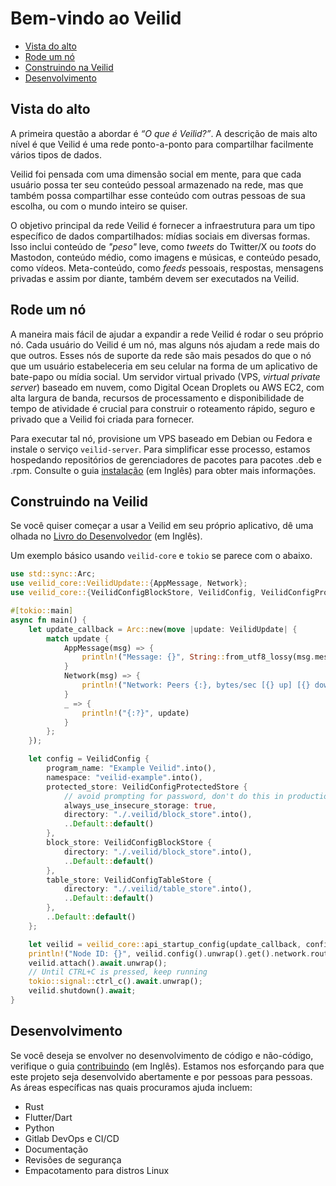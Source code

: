 # Bem-vindo ao Veilid

- [Vista do alto](#vista-do-alto)
- [Rode um nó](#rode-um-nó)
- [Construindo na Veilid](#construindo-na-veilid)
- [Desenvolvimento](#desenvolvimento)

## Vista do alto

A primeira questão a abordar é _“O que é Veilid?”_. A descrição de mais alto nível é que Veilid é uma rede ponto-a-ponto para compartilhar facilmente vários tipos de dados.

Veilid foi pensada com uma dimensão social em mente, para que cada usuário possa ter seu conteúdo pessoal armazenado na rede, mas que também possa compartilhar esse conteúdo com outras pessoas de sua escolha, ou com o mundo inteiro se quiser.

O objetivo principal da rede Veilid é fornecer a infraestrutura para um tipo específico de dados compartilhados: mídias sociais em diversas formas. Isso inclui conteúdo de _"peso"_ leve, como _tweets_ do Twitter/X ou _toots_ do Mastodon, conteúdo médio, como imagens e músicas, e conteúdo pesado, como vídeos. Meta-conteúdo, como _feeds_ pessoais, respostas, mensagens privadas e assim por diante, também devem ser executados na Veilid.

## Rode um nó

A maneira mais fácil de ajudar a expandir a rede Veilid é rodar o seu próprio nó. Cada usuário do Veilid é um nó, mas alguns nós ajudam a rede mais do que outros. Esses nós de suporte da rede são mais pesados do que o nó que um usuário estabeleceria em seu celular na forma de um aplicativo de bate-papo ou mídia social. Um servidor virtual privado (VPS, _virtual private server_) baseado em nuvem, como Digital Ocean Droplets ou AWS EC2, com alta largura de banda, recursos de processamento e disponibilidade de tempo de atividade é crucial para construir o roteamento rápido, seguro e privado que a Veilid foi criada para fornecer.

Para executar tal nó, provisione um VPS baseado em Debian ou Fedora e instale o serviço `veilid-server`. Para simplificar esse processo, estamos hospedando repositórios de gerenciadores de pacotes para pacotes .deb e .rpm. Consulte o guia [instalação](./INSTALL.md) (em Inglês) para obter mais informações.

## Construindo na Veilid

Se você quiser começar a usar a Veilid em seu próprio aplicativo, dê uma olhada no [Livro do Desenvolvedor](https://veilid.gitlab.io/developer-book/) (em Inglês).

Um exemplo básico usando `veilid-core` e `tokio` se parece com o abaixo.

```rust
use std::sync::Arc;
use veilid_core::VeilidUpdate::{AppMessage, Network};
use veilid_core::{VeilidConfigBlockStore, VeilidConfig, VeilidConfigProtectedStore, VeilidConfigTableStore, VeilidUpdate};

#[tokio::main]
async fn main() {
    let update_callback = Arc::new(move |update: VeilidUpdate| {
        match update {
            AppMessage(msg) => {
                println!("Message: {}", String::from_utf8_lossy(msg.message().into()));
            }
            Network(msg) => {
                println!("Network: Peers {:}, bytes/sec [{} up] [{} down]", msg.peers.iter().count(), msg.bps_up, msg.bps_down)
            }
            _ => {
                println!("{:?}", update)
            }
        };
    });

    let config = VeilidConfig {
        program_name: "Example Veilid".into(),
        namespace: "veilid-example".into(),
        protected_store: VeilidConfigProtectedStore {
            // avoid prompting for password, don't do this in production
            always_use_insecure_storage: true,
            directory: "./.veilid/block_store".into(),
            ..Default::default()
        },
        block_store: VeilidConfigBlockStore {
            directory: "./.veilid/block_store".into(),
            ..Default::default()
        },
        table_store: VeilidConfigTableStore {
            directory: "./.veilid/table_store".into(),
            ..Default::default()
        },
        ..Default::default()
    };

    let veilid = veilid_core::api_startup_config(update_callback, config).await.unwrap();
    println!("Node ID: {}", veilid.config().unwrap().get().network.routing_table.node_id);
    veilid.attach().await.unwrap();
    // Until CTRL+C is pressed, keep running
    tokio::signal::ctrl_c().await.unwrap();
    veilid.shutdown().await;
}
```

## Desenvolvimento

Se você deseja se envolver no desenvolvimento de código e não-código, verifique o guia [contribuindo](./CONTRIBUTING.md) (em Inglês). Estamos nos esforçando para que este projeto seja desenvolvido abertamente e por pessoas para pessoas. As áreas específicas nas quais procuramos ajuda incluem:

- Rust
- Flutter/Dart
- Python
- Gitlab DevOps e CI/CD
- Documentação
- Revisões de segurança
- Empacotamento para distros Linux
